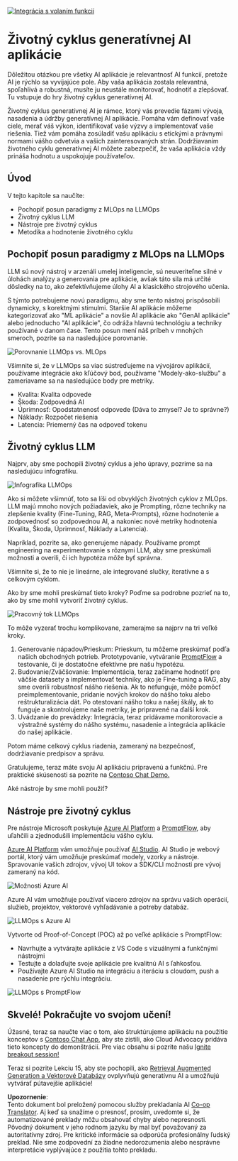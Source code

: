 <!--
CO_OP_TRANSLATOR_METADATA:
{
  "original_hash": "27a5347a5022d5ef0a72ab029b03526a",
  "translation_date": "2025-05-20T00:55:44+00:00",
  "source_file": "14-the-generative-ai-application-lifecycle/README.md",
  "language_code": "sk"
}
-->
[![Integrácia s volaním funkcií](../../../translated_images/14-lesson-banner.0b85d0b37979269e80a18bb1e758e1ccca0a2195b426a0af666c8ad14aee60b0.sk.png)](https://aka.ms/gen-ai-lesson14-gh?WT.mc_id=academic-105485-koreyst)

# Životný cyklus generatívnej AI aplikácie

Dôležitou otázkou pre všetky AI aplikácie je relevantnosť AI funkcií, pretože AI je rýchlo sa vyvíjajúce pole. Aby vaša aplikácia zostala relevantná, spoľahlivá a robustná, musíte ju neustále monitorovať, hodnotiť a zlepšovať. Tu vstupuje do hry životný cyklus generatívnej AI.

Životný cyklus generatívnej AI je rámec, ktorý vás prevedie fázami vývoja, nasadenia a údržby generatívnej AI aplikácie. Pomáha vám definovať vaše ciele, merať váš výkon, identifikovať vaše výzvy a implementovať vaše riešenia. Tiež vám pomáha zosúladiť vašu aplikáciu s etickými a právnymi normami vášho odvetvia a vašich zainteresovaných strán. Dodržiavaním životného cyklu generatívnej AI môžete zabezpečiť, že vaša aplikácia vždy prináša hodnotu a uspokojuje používateľov.

## Úvod

V tejto kapitole sa naučíte:

- Pochopiť posun paradigmy z MLOps na LLMOps
- Životný cyklus LLM
- Nástroje pre životný cyklus
- Metodika a hodnotenie životného cyklu

## Pochopiť posun paradigmy z MLOps na LLMOps

LLM sú nový nástroj v arzenáli umelej inteligencie, sú neuveriteľne silné v úlohách analýzy a generovania pre aplikácie, avšak táto sila má určité dôsledky na to, ako zefektívňujeme úlohy AI a klasického strojového učenia.

S týmto potrebujeme novú paradigmu, aby sme tento nástroj prispôsobili dynamicky, s korektnými stimulmi. Staršie AI aplikácie môžeme kategorizovať ako "ML aplikácie" a novšie AI aplikácie ako "GenAI aplikácie" alebo jednoducho "AI aplikácie", čo odráža hlavnú technológiu a techniky používané v danom čase. Tento posun mení náš príbeh v mnohých smeroch, pozrite sa na nasledujúce porovnanie.

![Porovnanie LLMOps vs. MLOps](../../../translated_images/01-llmops-shift.82d7bf6eb2d98a01e35f234df654e9aa4ebec89792f274695a5da8dc3f388084.sk.png)

Všimnite si, že v LLMOps sa viac sústreďujeme na vývojárov aplikácií, používame integrácie ako kľúčový bod, používame "Modely-ako-službu" a zameriavame sa na nasledujúce body pre metriky.

- Kvalita: Kvalita odpovede
- Škoda: Zodpovedná AI
- Úprimnosť: Opodstatnenosť odpovede (Dáva to zmysel? Je to správne?)
- Náklady: Rozpočet riešenia
- Latencia: Priemerný čas na odpoveď tokenu

## Životný cyklus LLM

Najprv, aby sme pochopili životný cyklus a jeho úpravy, pozrime sa na nasledujúcu infografiku.

![Infografika LLMOps](../../../translated_images/02-llmops.287de964b5ce9577678b7f053efb3a3c92adf0852c882c5bae94c11b7563e4db.sk.png)

Ako si môžete všimnúť, toto sa líši od obvyklých životných cyklov z MLOps. LLM majú mnoho nových požiadaviek, ako je Prompting, rôzne techniky na zlepšenie kvality (Fine-Tuning, RAG, Meta-Prompts), rôzne hodnotenie a zodpovednosť so zodpovednou AI, a nakoniec nové metriky hodnotenia (Kvalita, Škoda, Úprimnosť, Náklady a Latencia).

Napríklad, pozrite sa, ako generujeme nápady. Používame prompt engineering na experimentovanie s rôznymi LLM, aby sme preskúmali možnosti a overili, či ich hypotéza môže byť správna.

Všimnite si, že to nie je lineárne, ale integrované slučky, iteratívne a s celkovým cyklom.

Ako by sme mohli preskúmať tieto kroky? Poďme sa podrobne pozrieť na to, ako by sme mohli vytvoriť životný cyklus.

![Pracovný tok LLMOps](../../../translated_images/03-llm-stage-flows.f3b87c210c1fe37084a7b7408877ff1688e2dc565694789820ec259e76d4ed05.sk.png)

To môže vyzerať trochu komplikovane, zamerajme sa najprv na tri veľké kroky.

1. Generovanie nápadov/Prieskum: Prieskum, tu môžeme preskúmať podľa našich obchodných potrieb. Prototypovanie, vytváranie [PromptFlow](https://microsoft.github.io/promptflow/index.html?WT.mc_id=academic-105485-koreyst) a testovanie, či je dostatočne efektívne pre našu hypotézu.
2. Budovanie/Zväčšovanie: Implementácia, teraz začíname hodnotiť pre väčšie datasety a implementovať techniky, ako je Fine-tuning a RAG, aby sme overili robustnosť nášho riešenia. Ak to nefunguje, môže pomôcť preimplementovanie, pridanie nových krokov do nášho toku alebo reštrukturalizácia dát. Po otestovaní nášho toku a našej škály, ak to funguje a skontrolujeme naše metriky, je pripravené na ďalší krok.
3. Uvádzanie do prevádzky: Integrácia, teraz pridávame monitorovacie a výstražné systémy do nášho systému, nasadenie a integrácia aplikácie do našej aplikácie.

Potom máme celkový cyklus riadenia, zameraný na bezpečnosť, dodržiavanie predpisov a správu.

Gratulujeme, teraz máte svoju AI aplikáciu pripravenú a funkčnú. Pre praktické skúsenosti sa pozrite na [Contoso Chat Demo.](https://nitya.github.io/contoso-chat/?WT.mc_id=academic-105485-koreys)

Aké nástroje by sme mohli použiť?

## Nástroje pre životný cyklus

Pre nástroje Microsoft poskytuje [Azure AI Platform](https://azure.microsoft.com/solutions/ai/?WT.mc_id=academic-105485-koreys) a [PromptFlow](https://microsoft.github.io/promptflow/index.html?WT.mc_id=academic-105485-koreyst), aby uľahčili a zjednodušili implementáciu vášho cyklu.

[Azure AI Platform](https://azure.microsoft.com/solutions/ai/?WT.mc_id=academic-105485-koreys) vám umožňuje používať [AI Studio](https://ai.azure.com/?WT.mc_id=academic-105485-koreys). AI Studio je webový portál, ktorý vám umožňuje preskúmať modely, vzorky a nástroje. Spravovanie vašich zdrojov, vývoj UI tokov a SDK/CLI možnosti pre vývoj zameraný na kód.

![Možnosti Azure AI](../../../translated_images/04-azure-ai-platform.bf903e8cdf00f73896d804bd8e6bea62f5280498c998271bd5629c1efa8b466f.sk.png)

Azure AI vám umožňuje používať viacero zdrojov na správu vašich operácií, služieb, projektov, vektorové vyhľadávanie a potreby databáz.

![LLMOps s Azure AI](../../../translated_images/05-llm-azure-ai-prompt.dc29c0d74b1dd939f7c6cbf28b1fee54b9a846ba04d4068c40134e2627cb7232.sk.png)

Vytvorte od Proof-of-Concept (POC) až po veľké aplikácie s PromptFlow:

- Navrhujte a vytvárajte aplikácie z VS Code s vizuálnymi a funkčnými nástrojmi
- Testujte a dolaďujte svoje aplikácie pre kvalitnú AI s ľahkosťou.
- Používajte Azure AI Studio na integráciu a iteráciu s cloudom, push a nasadenie pre rýchlu integráciu.

![LLMOps s PromptFlow](../../../translated_images/06-llm-promptflow.8f0a6fcbea793a042a3db89ca1db1aa8fd540526958c97b5e894748fb4a87edd.sk.png)

## Skvelé! Pokračujte vo svojom učení!

Úžasné, teraz sa naučte viac o tom, ako štruktúrujeme aplikáciu na použitie konceptov s [Contoso Chat App](https://nitya.github.io/contoso-chat/?WT.mc_id=academic-105485-koreyst), aby ste zistili, ako Cloud Advocacy pridáva tieto koncepty do demonštrácií. Pre viac obsahu si pozrite našu [Ignite breakout session!
](https://www.youtube.com/watch?v=DdOylyrTOWg)

Teraz si pozrite Lekciu 15, aby ste pochopili, ako [Retrieval Augmented Generation a Vektorové Databázy](../15-rag-and-vector-databases/README.md?WT.mc_id=academic-105485-koreyst) ovplyvňujú generatívnu AI a umožňujú vytvárať pútavejšie aplikácie!

**Upozornenie**:  
Tento dokument bol preložený pomocou služby prekladania AI [Co-op Translator](https://github.com/Azure/co-op-translator). Aj keď sa snažíme o presnosť, prosím, uvedomte si, že automatizované preklady môžu obsahovať chyby alebo nepresnosti. Pôvodný dokument v jeho rodnom jazyku by mal byť považovaný za autoritatívny zdroj. Pre kritické informácie sa odporúča profesionálny ľudský preklad. Nie sme zodpovední za žiadne nedorozumenia alebo nesprávne interpretácie vyplývajúce z použitia tohto prekladu.